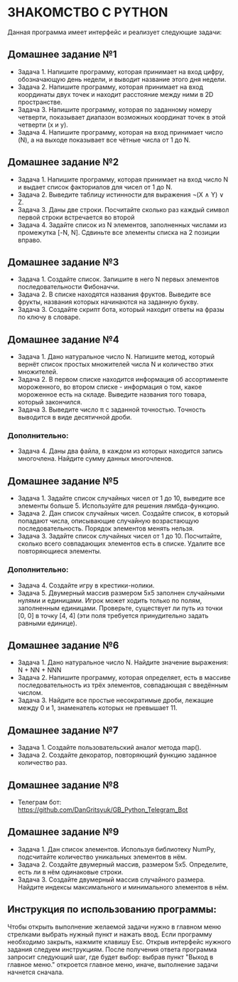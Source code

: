 # ЗНАКОМСТВО С PYTHON

Данная программа имеет интерфейс и реализует следующие задачи:

## Домашнее задание №1 

+ Задача 1. Напишите программу, которая принимает на вход цифру, обозначающую день недели, и выводит название этого дня недели.
+ Задача 2. Напишите программу, которая принимает на вход координаты двух точек и находит расстояние между ними в 2D пространстве.
+ Задача 3. Напишите программу, которая по заданному номеру четверти, показывает диапазон возможных координат точек в этой четверти (x и y).
+ Задача 4. Напишите программу, которая на вход принимает число (N), а на выходе показывает все чётные числа от 1 до N.

## Домашнее задание №2

+ Задача 1. Напишите программу, которая принимает на вход число N и выдает список факториалов для чисел от 1 до N.
+ Задача 2. Выведите таблицу истинности для выражения ¬(X ∧ Y) ∨ Z.
+ Задача 3. Даны две строки. Посчитайте сколько раз каждый символ первой строки встречается во второй
+ Задача 4. Задайте список из N элементов, заполненных числами из промежутка [-N, N]. Сдвиньте все элементы списка на 2 позиции вправо.

## Домашнее задание №3

+ Задача 1. Создайте список. Запишите в него N первых элементов последовательности Фибоначчи.
+ Задача 2. В списке находятся названия фруктов. Выведите все фрукты, названия которых начинаются на заданную букву.
+ Задача 3. Создайте скрипт бота, который находит ответы на фразы по ключу в словаре.

## Домашнее задание №4

+ Задача 1. Дано натуральное число N. Напишите метод, который вернёт список простых множителей числа N и количество этих множителей.
+ Задача 2. В первом списке находится информация об ассортименте мороженного, во втором списке - информация о том, какое мороженное есть на складе. Выведите названия того товара, который закончился.
+ Задача 3. Выведите число π с заданной точностью. Точность выводится в виде десятичной дроби.
### Дополнительно:
+ Задача 4. Даны два файла, в каждом из которых находится запись многочлена. Найдите сумму данных многочленов.

## Домашнее задание №5

+ Задача 1. Задайте список случайных чисел от 1 до 10, выведите все элементы больше 5. Используйте для решения лямбда-функцию.
+ Задача 2. Дан список случайных чисел. Создайте список, в который попадают числа, описывающие случайную возрастающую последовательность. Порядок элементов менять нельзя.
+ Задача 3. Задайте список случайных чисел от 1 до 10. Посчитайте, сколько всего совпадающих элементов есть в списке. Удалите все повторяющиеся элементы.
### Дополнительно:
+ Задача 4. Создайте игру в крестики-нолики.
+ Задача 5. Двумерный массив размером 5х5 заполнен случайными нулями и единицами. Игрок может ходить только по полям, заполненным единицами. Проверьте, существует ли путь из точки [0, 0] в точку [4, 4] (эти поля требуется принудительно задать равными единице).

## Домашнее задание №6
+ Задача 1. Дано натуральное число N. Найдите значение выражения: N + NN + NNN
+ Задача 2. Напишите программу, которая определяет, есть в массиве последовательность из трёх элементов, совпадающая с введённым числом.
+ Задача 3. Найдите все простые несократимые дроби, лежащие между 0 и 1, знаменатель которых не превышает 11.

## Домашнее задание №7
+ Задача 1. Создайте пользовательский аналог метода map().
+ Задача 2. Создайте декоратор, повторяющий функцию заданное количество раз.

## Домашнее задание №8
+ Телеграм бот: https://github.com/DanGritsyuk/GB_Python_Telegram_Bot

## Домашнее задание №9
+  Задача 1. Дан список элементов. Используя библиотеку NumPy, подсчитайте количество уникальных элементов в нём.
+  Задача 2. Создайте двумерный массив, размером 5х5. Определите, есть ли в нём одинаковые строки.
+  Задача 3. Создайте двумерный массив случайного размера. Найдите индексы максимального и минимального элементов в нём.

## Инструкция по использованию программы:
Чтобы открыть выполнение желаемой задачи нужно в главном меню стрелками выбрать нужный пункт и нажать ввод. Если программу необходимо закрыть, нажмите клавишу Esc. Открыв интерфейс нужного задания следуем инструкциям. После получения ответа программа запросит следующий шаг, где будет выбор: выбрав пункт "Выход в главное меню." откроется главное меню, иначе, выполнение задачи начнется сначала.